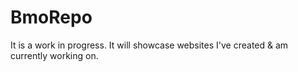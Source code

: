 BmoRepo
=======
It is a work in progress. It will showcase websites I've created & am currently working on.